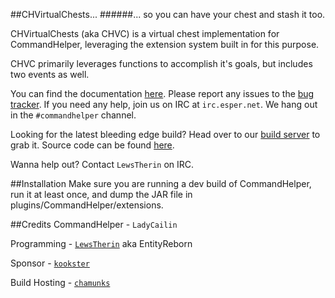 ##CHVirtualChests...
######... so you can have your chest and stash it too.

CHVirtualChests (aka CHVC) is a virtual chest implementation for CommandHelper, leveraging the extension system built in for this purpose.

CHVC primarily leverages functions to accomplish it's goals, but includes two events as well.

You can find the documentation [here][docs]. Please report any issues to the [bug tracker][issues]. If you need any help, join us on IRC at `irc.esper.net`. We hang out in the `#commandhelper` channel.

Looking for the latest bleeding edge build? Head over to our [build server][ci] to grab it.
Source code can be found [here][github].

Wanna help out? Contact `LewsTherin` on IRC.

##Installation
Make sure you are running a dev build of CommandHelper, run it at least once, and dump the JAR file in plugins/CommandHelper/extensions.

##Credits
CommandHelper - `LadyCailin`

Programming - [`LewsTherin`][import] aka EntityReborn

Sponsor - [`kookster`][kookster]

Build Hosting - [`chamunks`][hosting]

[import]: http://github.com/EntityReborn/
[github]: http://github.com/EntityReborn/CHVirtualChests
[docs]: https://github.com/EntityReborn/CHVirtualChests/wiki/Documentation
[issues]: https://github.com/EntityReborn/CHVirtualChests/issues
[ci]: http://ci.nixium.com/job/CHVirtualChests/lastSuccessfulBuild/
[kookster]: http://letsbuild.net
[hosting]: http://nixium.com/